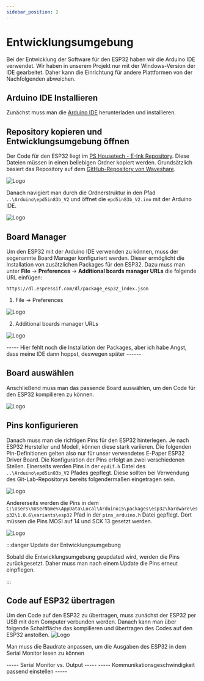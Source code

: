 ```yaml
---
sidebar_position: 2
---
```

# Entwicklungsumgebung
Bei der Entwicklung der Software für den ESP32 haben wir die Arduino IDE verwendet. Wir haben in unserem Projekt nur mit der Windows-Version der IDE gearbeitet. Daher kann die Einrichtung für andere Plattformen von der Nachfolgenden abweichen.

## Arduino IDE Installieren
Zunächst muss man die [Arduino IDE](https://www.arduino.cc/en/software) herunterladen und installieren.

## Repository kopieren und Entwicklungsumgebung öffnen
Der Code für den ESP32 liegt im [PS Housetech - E-Ink Repository](https://zivgitlab.uni-muenster.de/ml-de/teaching/ps-housetech/ps-housetech-e-ink). Diese Dateien müssen in einen beliebigen Ordner kopiert werden. Grundsätzlich basiert das Repository auf dem [GitHub-Repository von Waveshare](https://github.com/waveshareteam/e-Paper).

![Logo](/img/IDE_folder_begin.png)

Danach navigiert man durch die Ordnerstruktur in den Pfad `..\Arduino\epd5in83b_V2` und öffnet die `epd5in83b_V2.ino` mit der Arduino IDE.

![Logo](/img/IDE_folder_end.png)

## Board Manager
Um den ESP32 mit der Arduino IDE verwenden zu können, muss der sogenannte Board Manager konfiguriert werden. Dieser ermöglicht die Installation von zusätzlichen Packages für den ESP32. Dazu muss man unter **File** -> **Preferences** -> **Additional boards manager URLs** die folgende URL einfügen:

`
https://dl.espressif.com/dl/package_esp32_index.json
`

1. File -> Preferences

![Logo](/img/IDE_config_preferences.png)

2. Additional boards manager URLs

![Logo](/img/IDE_URL.png)


----- Hier fehlt noch die Installation der Packages, aber ich habe Angst, dass meine IDE dann hoppst, deswegen später ------


## Board auswählen
Anschließend muss man das passende Board auswählen, um den Code für den ESP32 kompilieren zu können. 

![Logo](/img/IDE_initial_board_selection.png)

## Pins konfigurieren
Danach muss man die richtigen Pins für den ESP32 hinterlegen. Je nach ESP32 Hersteller und Modell, können diese stark variieren. Die folgenden Pin-Definitionen gelten also nur für unser verwendetes E-Paper ESP32 Driver Board. Die Konfiguration der Pins erfolgt an zwei verschiedenen Stellen. Einerseits werden Pins in der `epdif.h` Datei des `..\Arduino\epd5in83b_V2` Pfades gepflegt. Diese sollten bei Verwendung des Git-Lab-Repositorys bereits folgendermaßen eingetragen sein.

![Logo](/img/IDE_pins_1.png)

Andererseits werden die Pins in dem `C:\Users\%UserName%\AppData\Local\Arduino15\packages\esp32\hardware\esp32\1.0.6\variants\esp32` Pfad in der `pins_arduino.h` Datei gepflegt. Dort müssen die Pins MOSI auf 14 und SCK 13 gesetzt werden.

![Logo](/img/IDE_pins_2.png)

:::danger Update der Entwicklungsumgebung

Sobald die Entwicklungsumgebung geupdated wird, werden die Pins zurückgesetzt. Daher muss man nach einem Update die Pins erneut einpflegen.

:::

## Code auf ESP32 übertragen

Um den Code auf den ESP32 zu übertragen, muss zunächst der ESP32 per USB mit dem Computer verbunden werden. Danach kann man über folgende Schaltfläche das kompilieren und übertragen des Codes auf den ESP32 anstoßen. 
![Logo](/img/IDE_upload_code.png)

Man muss die Baudrate anpassen, um die Ausgaben des ESP32 in dem Serial Monitor lesen zu können

----- Serial Monitor vs. Output -----
----- Kommunikationsgeschwindigkeit passend einstellen -----